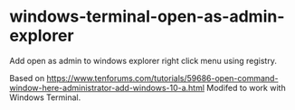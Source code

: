 # windows-terminal-open-as-admin-explorer
Add open as admin to windows explorer right click menu using registry.

Based on https://www.tenforums.com/tutorials/59686-open-command-window-here-administrator-add-windows-10-a.html
Modifed to work with Windows Terminal.
